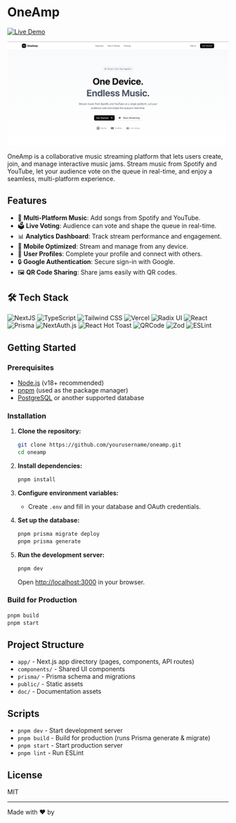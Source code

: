 # OneAmp

[![Live Demo](https://img.shields.io/badge/Live%20Demo-oneamp.vercel.app-blue?style=for-the-badge&logo=vercel)](https://oneamp.vercel.app)

<p align="center">
  <img src="public/thumbnail.png" alt="OneAmp Thumbnail" width="full"/>
</p>

OneAmp is a collaborative music streaming platform that lets users create, join, and manage interactive music jams. Stream music from Spotify and YouTube, let your audience vote on the queue in real-time, and enjoy a seamless, multi-platform experience.

## Features

- 🎵 **Multi-Platform Music**: Add songs from Spotify and YouTube.
- 🗳️ **Live Voting**: Audience can vote and shape the queue in real-time.
- 📊 **Analytics Dashboard**: Track stream performance and engagement.
- 📱 **Mobile Optimized**: Stream and manage from any device.
- 👥 **User Profiles**: Complete your profile and connect with others.
- 🔒 **Google Authentication**: Secure sign-in with Google.
- 🖼️ **QR Code Sharing**: Share jams easily with QR codes.

## 🛠️ Tech Stack

![NextJS](https://img.shields.io/badge/NextJS-black?style=for-the-badge&logo=Next.js&logoColor=white&color=black)
![TypeScript](https://img.shields.io/badge/Typescript-b?style=for-the-badge&logo=typescript&logoColor=white&color=3178C6)
![Tailwind CSS](https://img.shields.io/badge/Tailwind-b?style=for-the-badge&logo=tailwindcss&logoColor=black&color=06B6D4)
![Vercel](https://img.shields.io/badge/vercel-%23000000.svg?style=for-the-badge&logo=vercel&logoColor=white)
![Radix UI](https://img.shields.io/badge/Radix%20UI-fff?style=for-the-badge&logo=data:image/svg+xml;base64,PHN2ZyBmaWxsPSIjMDAwMDAwIiBoZWlnaHQ9IjE2IiB2aWV3Qm94PSIwIDAgMTYgMTYiIHdpZHRoPSIxNiIgeG1sbnM9Imh0dHA6Ly93d3cudzMub3JnLzIwMDAvc3ZnIj48Y2lyY2xlIGN4PSI4IiBjeT0iOCIgcj0iOCIvPjwvc3ZnPg==&logoColor=black&color=fff)
![React](https://img.shields.io/badge/React-20232A?style=for-the-badge&logo=react&logoColor=61DAFB)
![Prisma](https://img.shields.io/badge/Prisma-2D3748?style=for-the-badge&logo=prisma&logoColor=white)
![NextAuth.js](https://img.shields.io/badge/NextAuth.js-fff?style=for-the-badge&logo=data:image/svg+xml;base64,PHN2ZyBmaWxsPSIjMDAwMDAwIiBoZWlnaHQ9IjE2IiB2aWV3Qm94PSIwIDAgMTYgMTYiIHdpZHRoPSIxNiIgeG1sbnM9Imh0dHA6Ly93d3cudzMub3JnLzIwMDAvc3ZnIj48Y2lyY2xlIGN4PSI4IiBjeT0iOCIgcj0iOCIvPjwvc3ZnPg==&logoColor=black&color=fff)
![React Hot Toast](https://img.shields.io/badge/React%20Hot%20Toast-fff?style=for-the-badge&logo=react&logoColor=black&color=fff)
![QRCode](https://img.shields.io/badge/QRCode-000?style=for-the-badge&logo=qrcode&logoColor=white)
![Zod](https://img.shields.io/badge/Zod-3178C6?style=for-the-badge&logoColor=white)
![ESLint](https://img.shields.io/badge/ESLint-4B32C3?style=for-the-badge&logo=eslint&logoColor=white)

## Getting Started

### Prerequisites

- [Node.js](https://nodejs.org/) (v18+ recommended)
- [pnpm](https://pnpm.io/) (used as the package manager)
- [PostgreSQL](https://www.postgresql.org/) or another supported database

### Installation

1. **Clone the repository:**
   ```sh
   git clone https://github.com/yourusername/oneamp.git
   cd oneamp
   ```

2. **Install dependencies:**
   ```sh
   pnpm install
   ```

3. **Configure environment variables:**
   - Create `.env` and fill in your database and OAuth credentials.

4. **Set up the database:**
   ```sh
   pnpm prisma migrate deploy
   pnpm prisma generate
   ```

5. **Run the development server:**
   ```sh
   pnpm dev
   ```
   Open [http://localhost:3000](http://localhost:3000) in your browser.

### Build for Production

```sh
pnpm build
pnpm start
```

## Project Structure

- `app/` - Next.js app directory (pages, components, API routes)
- `components/` - Shared UI components
- `prisma/` - Prisma schema and migrations
- `public/` - Static assets
- `doc/` - Documentation assets

## Scripts

- `pnpm dev` - Start development server
- `pnpm build` - Build for production (runs Prisma generate & migrate)
- `pnpm start` - Start production server
- `pnpm lint` - Run ESLint

## License

MIT

---

Made with ❤️ by